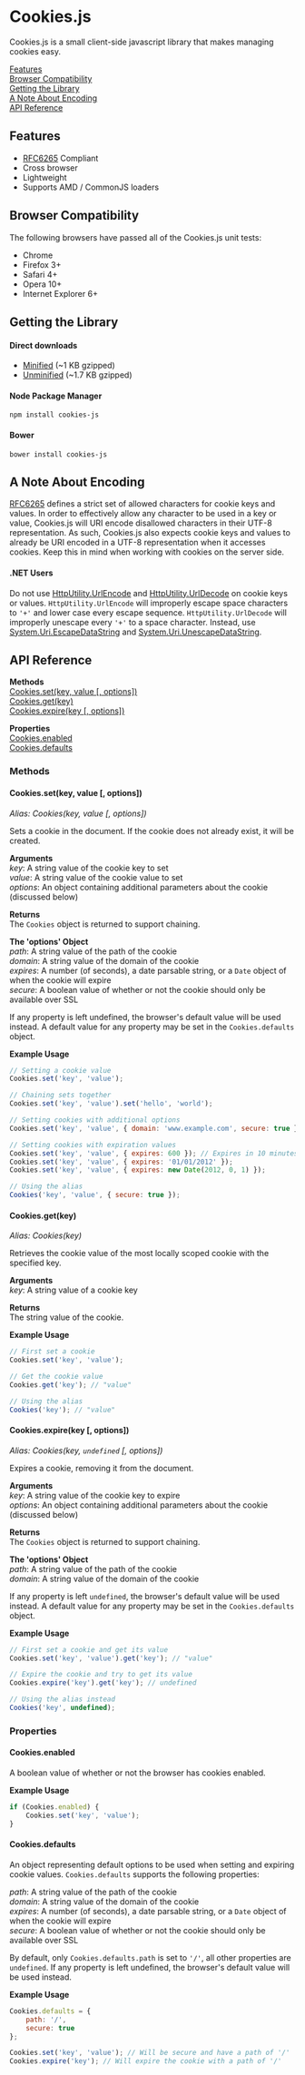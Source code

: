 # Cookies.js

Cookies.js is a small client-side javascript library that makes managing cookies easy.

[Features](#features)  
[Browser Compatibility](#browser-compatibility)  
[Getting the Library](#getting-the-library)  
[A Note About Encoding](#a-note-about-encoding)  
[API Reference](#api-reference)

## Features
- [RFC6265](http://www.rfc-editor.org/rfc/rfc6265.txt) Compliant
- Cross browser
- Lightweight
- Supports AMD / CommonJS loaders

## Browser Compatibility
The following browsers have passed all of the Cookies.js unit tests:
- Chrome
- Firefox 3+
- Safari 4+
- Opera 10+
- Internet Explorer 6+

## Getting the Library
#### Direct downloads
- [Minified](https://raw.github.com/ScottHamper/Cookies/master/dist/cookies.min.js) (~1 KB gzipped)
- [Unminified](https://raw.github.com/ScottHamper/Cookies/master/src/cookies.js) (~1.7 KB gzipped)

#### Node Package Manager
`npm install cookies-js`

#### Bower
`bower install cookies-js`

## A Note About Encoding
[RFC6265](http://www.rfc-editor.org/rfc/rfc6265.txt) defines a strict set of allowed characters for
cookie keys and values. In order to effectively allow any character to be used in a key or value,
Cookies.js will URI encode disallowed characters in their UTF-8 representation. As such, Cookies.js
also expects cookie keys and values to already be URI encoded in a UTF-8 representation when it
accesses cookies. Keep this in mind when working with cookies on the server side.

#### .NET Users
Do not use [HttpUtility.UrlEncode](http://msdn.microsoft.com/en-us/library/4fkewx0t.aspx) and
[HttpUtility.UrlDecode](http://msdn.microsoft.com/en-us/library/adwtk1fy.aspx) on cookie keys or
values. `HttpUtility.UrlEncode` will improperly escape space characters to `'+'` and lower case every
escape sequence. `HttpUtility.UrlDecode` will improperly unescape every `'+'` to a space character.
Instead, use
[System.Uri.EscapeDataString](http://msdn.microsoft.com/en-us/library/system.uri.escapedatastring.aspx)
and [System.Uri.UnescapeDataString](http://msdn.microsoft.com/en-us/library/system.uri.unescapedatastring.aspx).


## API Reference

**Methods**  
[Cookies.set(key, value [, options])](#cookiessetkey-value--options)  
[Cookies.get(key)](#cookiesgetkey)  
[Cookies.expire(key [, options])](#cookiesexpirekey--options)

**Properties**  
[Cookies.enabled](#cookiesenabled)  
[Cookies.defaults](#cookiesdefaults)

### Methods

#### Cookies.set(key, value [, options])
*Alias: Cookies(key, value [, options])*

Sets a cookie in the document. If the cookie does not already exist, it will be created.

**Arguments**  
*key*: A string value of the cookie key to set  
*value*: A string value of the cookie value to set  
*options*: An object containing additional parameters about the cookie (discussed below)

**Returns**  
The `Cookies` object is returned to support chaining.

**The 'options' Object**  
*path*: A string value of the path of the cookie  
*domain*: A string value of the domain of the cookie  
*expires*: A number (of seconds), a date parsable string, or a `Date` object of when the cookie will expire  
*secure*: A boolean value of whether or not the cookie should only be available over SSL

If any property is left undefined, the browser's default value will be used instead. A default value
for any property may be set in the `Cookies.defaults` object.

**Example Usage**
```javascript
// Setting a cookie value
Cookies.set('key', 'value');

// Chaining sets together
Cookies.set('key', 'value').set('hello', 'world');

// Setting cookies with additional options
Cookies.set('key', 'value', { domain: 'www.example.com', secure: true });

// Setting cookies with expiration values
Cookies.set('key', 'value', { expires: 600 }); // Expires in 10 minutes
Cookies.set('key', 'value', { expires: '01/01/2012' });
Cookies.set('key', 'value', { expires: new Date(2012, 0, 1) });

// Using the alias
Cookies('key', 'value', { secure: true });
```

#### Cookies.get(key)
*Alias: Cookies(key)*

Retrieves the cookie value of the most locally scoped cookie with the specified key.

**Arguments**  
*key*: A string value of a cookie key

**Returns**  
The string value of the cookie.

**Example Usage**
```javascript
// First set a cookie
Cookies.set('key', 'value');

// Get the cookie value
Cookies.get('key'); // "value"

// Using the alias
Cookies('key'); // "value"
```
    
#### Cookies.expire(key [, options])
*Alias: Cookies(key, `undefined` [, options])*

Expires a cookie, removing it from the document.

**Arguments**  
*key*: A string value of the cookie key to expire  
*options*: An object containing additional parameters about the cookie (discussed below)

**Returns**  
The `Cookies` object is returned to support chaining.

**The 'options' Object**  
*path*: A string value of the path of the cookie  
*domain*: A string value of the domain of the cookie

If any property is left `undefined`, the browser's default value will be used instead. A default value
for any property may be set in the `Cookies.defaults` object.

**Example Usage**
```javascript
// First set a cookie and get its value
Cookies.set('key', 'value').get('key'); // "value"

// Expire the cookie and try to get its value
Cookies.expire('key').get('key'); // undefined

// Using the alias instead
Cookies('key', undefined);
```
    

### Properties

#### Cookies.enabled
A boolean value of whether or not the browser has cookies enabled.

**Example Usage**
```javascript
if (Cookies.enabled) {
    Cookies.set('key', 'value');
}
```

#### Cookies.defaults
An object representing default options to be used when setting and expiring cookie values.
`Cookies.defaults` supports the following properties:

*path*: A string value of the path of the cookie  
*domain*: A string value of the domain of the cookie  
*expires*: A number (of seconds), a date parsable string, or a `Date` object of when the cookie will expire  
*secure*: A boolean value of whether or not the cookie should only be available over SSL

By default, only `Cookies.defaults.path` is set to `'/'`, all other properties are `undefined`.
If any property is left undefined, the browser's default value will be used instead.

**Example Usage**
```javascript
Cookies.defaults = {
    path: '/',
    secure: true
};

Cookies.set('key', 'value'); // Will be secure and have a path of '/'
Cookies.expire('key'); // Will expire the cookie with a path of '/'
```

